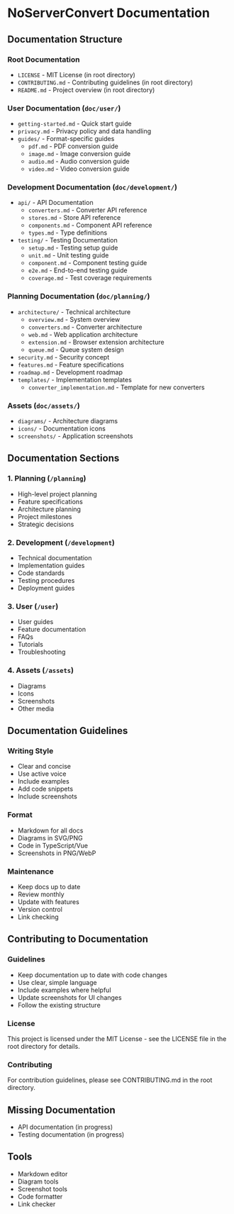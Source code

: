 # NoServerConvert Documentation

## Documentation Structure

### Root Documentation
- `LICENSE` - MIT License (in root directory)
- `CONTRIBUTING.md` - Contributing guidelines (in root directory)
- `README.md` - Project overview (in root directory)

### User Documentation (`doc/user/`)
- `getting-started.md` - Quick start guide
- `privacy.md` - Privacy policy and data handling
- `guides/` - Format-specific guides
  - `pdf.md` - PDF conversion guide
  - `image.md` - Image conversion guide
  - `audio.md` - Audio conversion guide
  - `video.md` - Video conversion guide

### Development Documentation (`doc/development/`)
- `api/` - API Documentation
  - `converters.md` - Converter API reference
  - `stores.md` - Store API reference
  - `components.md` - Component API reference
  - `types.md` - Type definitions
- `testing/` - Testing Documentation
  - `setup.md` - Testing setup guide
  - `unit.md` - Unit testing guide
  - `component.md` - Component testing guide
  - `e2e.md` - End-to-end testing guide
  - `coverage.md` - Test coverage requirements

### Planning Documentation (`doc/planning/`)
- `architecture/` - Technical architecture
  - `overview.md` - System overview
  - `converters.md` - Converter architecture
  - `web.md` - Web application architecture
  - `extension.md` - Browser extension architecture
  - `queue.md` - Queue system design
- `security.md` - Security concept
- `features.md` - Feature specifications
- `roadmap.md` - Development roadmap
- `templates/` - Implementation templates
  - `converter_implementation.md` - Template for new converters

### Assets (`doc/assets/`)
- `diagrams/` - Architecture diagrams
- `icons/` - Documentation icons
- `screenshots/` - Application screenshots

## Documentation Sections

### 1. Planning (`/planning`)
- High-level project planning
- Feature specifications
- Architecture planning
- Project milestones
- Strategic decisions

### 2. Development (`/development`)
- Technical documentation
- Implementation guides
- Code standards
- Testing procedures
- Deployment guides

### 3. User (`/user`)
- User guides
- Feature documentation
- FAQs
- Tutorials
- Troubleshooting

### 4. Assets (`/assets`)
- Diagrams
- Icons
- Screenshots
- Other media

## Documentation Guidelines

### Writing Style
- Clear and concise
- Use active voice
- Include examples
- Add code snippets
- Include screenshots

### Format
- Markdown for all docs
- Diagrams in SVG/PNG
- Code in TypeScript/Vue
- Screenshots in PNG/WebP

### Maintenance
- Keep docs up to date
- Review monthly
- Update with features
- Version control
- Link checking

## Contributing to Documentation

### Guidelines
- Keep documentation up to date with code changes
- Use clear, simple language
- Include examples where helpful
- Update screenshots for UI changes
- Follow the existing structure

### License
This project is licensed under the MIT License - see the LICENSE file in the root directory for details.

### Contributing
For contribution guidelines, please see CONTRIBUTING.md in the root directory.

## Missing Documentation
- API documentation (in progress)
- Testing documentation (in progress)

## Tools

- Markdown editor
- Diagram tools
- Screenshot tools
- Code formatter
- Link checker 
